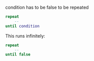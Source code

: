 condition has to be false to be repeated

```lua
repeat
	--
until condition
```

This runs infinitely:
```lua
repeat
	--
until false
```